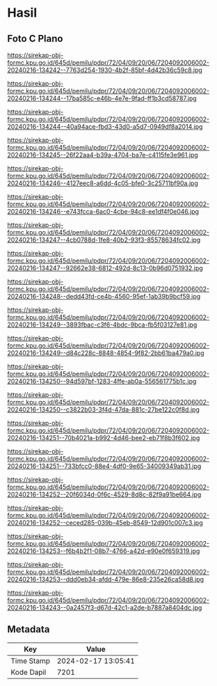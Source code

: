 # Hasil

## Foto C Plano

https://sirekap-obj-formc.kpu.go.id/645d/pemilu/pdpr/72/04/09/20/06/7204092006002-20240216-134242--7763d254-1930-4b2f-85bf-4d42b36c59c8.jpg

https://sirekap-obj-formc.kpu.go.id/645d/pemilu/pdpr/72/04/09/20/06/7204092006002-20240216-134244--17ba585c-e46b-4e7e-9fad-ff1b3cd58787.jpg

https://sirekap-obj-formc.kpu.go.id/645d/pemilu/pdpr/72/04/09/20/06/7204092006002-20240216-134244--40a94ace-fbd3-43d0-a5d7-0949df8a2014.jpg

https://sirekap-obj-formc.kpu.go.id/645d/pemilu/pdpr/72/04/09/20/06/7204092006002-20240216-134245--26f22aa4-b39a-4704-ba7e-c4115fe3e961.jpg

https://sirekap-obj-formc.kpu.go.id/645d/pemilu/pdpr/72/04/09/20/06/7204092006002-20240216-134246--4127eec8-a6dd-4c05-bfe0-3c25711bf90a.jpg

https://sirekap-obj-formc.kpu.go.id/645d/pemilu/pdpr/72/04/09/20/06/7204092006002-20240216-134246--e743fcca-6ac0-4cbe-94c8-ee1df4f0e046.jpg

https://sirekap-obj-formc.kpu.go.id/645d/pemilu/pdpr/72/04/09/20/06/7204092006002-20240216-134247--4cb0788d-1fe8-40b2-93f3-85578634fc02.jpg

https://sirekap-obj-formc.kpu.go.id/645d/pemilu/pdpr/72/04/09/20/06/7204092006002-20240216-134247--92662e38-6812-492d-8c13-0b96d0751932.jpg

https://sirekap-obj-formc.kpu.go.id/645d/pemilu/pdpr/72/04/09/20/06/7204092006002-20240216-134248--dedd43fd-ce4b-4560-95ef-1ab39b9bcf59.jpg

https://sirekap-obj-formc.kpu.go.id/645d/pemilu/pdpr/72/04/09/20/06/7204092006002-20240216-134249--3893fbac-c3f6-4bdc-9bca-fb5f03127e81.jpg

https://sirekap-obj-formc.kpu.go.id/645d/pemilu/pdpr/72/04/09/20/06/7204092006002-20240216-134249--d84c228c-8848-4854-9f82-2bb61ba479a0.jpg

https://sirekap-obj-formc.kpu.go.id/645d/pemilu/pdpr/72/04/09/20/06/7204092006002-20240216-134250--94d597bf-1283-4ffe-ab0a-556561775b1c.jpg

https://sirekap-obj-formc.kpu.go.id/645d/pemilu/pdpr/72/04/09/20/06/7204092006002-20240216-134250--c3822b03-3f4d-47da-881c-27be122c0f8d.jpg

https://sirekap-obj-formc.kpu.go.id/645d/pemilu/pdpr/72/04/09/20/06/7204092006002-20240216-134251--70b4021a-b992-4d46-bee2-eb71f8b3f602.jpg

https://sirekap-obj-formc.kpu.go.id/645d/pemilu/pdpr/72/04/09/20/06/7204092006002-20240216-134251--733bfcc0-88e4-4df0-9e65-34009349ab31.jpg

https://sirekap-obj-formc.kpu.go.id/645d/pemilu/pdpr/72/04/09/20/06/7204092006002-20240216-134252--20f6034d-0f6c-4529-8d8c-82f9a91be664.jpg

https://sirekap-obj-formc.kpu.go.id/645d/pemilu/pdpr/72/04/09/20/06/7204092006002-20240216-134252--ceced285-039b-45eb-8549-12d901c007c3.jpg

https://sirekap-obj-formc.kpu.go.id/645d/pemilu/pdpr/72/04/09/20/06/7204092006002-20240216-134253--f6b4b2f1-08b7-4766-a42d-e90e0f659319.jpg

https://sirekap-obj-formc.kpu.go.id/645d/pemilu/pdpr/72/04/09/20/06/7204092006002-20240216-134253--ddd0eb34-afdd-479e-86e8-235e26ca58d8.jpg

https://sirekap-obj-formc.kpu.go.id/645d/pemilu/pdpr/72/04/09/20/06/7204092006002-20240216-134243--0a2457f3-d67d-42c1-a2de-b7887a8404dc.jpg


## Metadata

| Key        | Value               |
| ---------- | ------------------- |
| Time Stamp | 2024-02-17 13:05:41 |
| Kode Dapil | 7201                |



